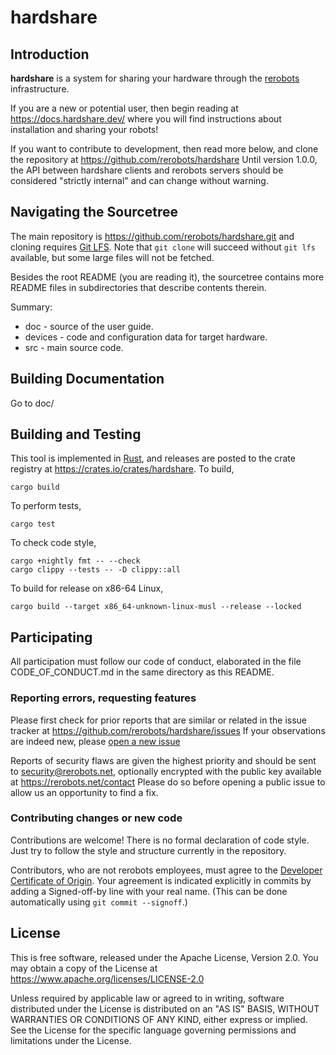 hardshare
=========

Introduction
------------

**hardshare** is a system for sharing your hardware through the
[rerobots](https://rerobots.net) infrastructure.

If you are a new or potential user, then begin reading at https://docs.hardshare.dev/
where you will find instructions about installation and sharing your robots!

If you want to contribute to development, then read more below, and clone the
repository at https://github.com/rerobots/hardshare
Until version 1.0.0, the API between hardshare clients and rerobots servers
should be considered "strictly internal" and can change without warning.


Navigating the Sourcetree
-------------------------

The main repository is https://github.com/rerobots/hardshare.git
and cloning requires [Git LFS](https://git-lfs.github.com/).
Note that `git clone` will succeed without `git lfs` available, but some large
files will not be fetched.

Besides the root README (you are reading it), the sourcetree contains more
README files in subdirectories that describe contents therein.

Summary:

* doc - source of the user guide.
* devices - code and configuration data for target hardware.
* src - main source code.


Building Documentation
----------------------

Go to doc/


Building and Testing
--------------------

This tool is implemented in [Rust](https://www.rust-lang.org/), and releases are
posted to the crate registry at <https://crates.io/crates/hardshare>. To build,

    cargo build

To perform tests,

    cargo test

To check code style,

    cargo +nightly fmt -- --check
    cargo clippy --tests -- -D clippy::all

To build for release on x86-64 Linux,

    cargo build --target x86_64-unknown-linux-musl --release --locked


Participating
-------------

All participation must follow our code of conduct, elaborated in the file
CODE_OF_CONDUCT.md in the same directory as this README.

### Reporting errors, requesting features

Please first check for prior reports that are similar or related in the issue
tracker at https://github.com/rerobots/hardshare/issues
If your observations are indeed new, please [open a new issue](
https://github.com/rerobots/hardshare/issues/new)

Reports of security flaws are given the highest priority and should be sent to
<security@rerobots.net>, optionally encrypted with the public key available at
https://rerobots.net/contact Please do so before opening a public issue to allow
us an opportunity to find a fix.

### Contributing changes or new code

Contributions are welcome! There is no formal declaration of code style. Just
try to follow the style and structure currently in the repository.

Contributors, who are not rerobots employees, must agree to the [Developer
Certificate of Origin](https://developercertificate.org/). Your agreement is
indicated explicitly in commits by adding a Signed-off-by line with your real
name. (This can be done automatically using `git commit --signoff`.)


License
-------

This is free software, released under the Apache License, Version 2.0.
You may obtain a copy of the License at https://www.apache.org/licenses/LICENSE-2.0

Unless required by applicable law or agreed to in writing, software
distributed under the License is distributed on an "AS IS" BASIS,
WITHOUT WARRANTIES OR CONDITIONS OF ANY KIND, either express or implied.
See the License for the specific language governing permissions and
limitations under the License.
